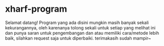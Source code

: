 # xharf-program
Selamat datang!
Program yang ada disini mungkin masih banyak sekali kekurangannya,
oleh karenanya tolong sekali untuk setiap yang melihat ini dan punya saran
untuk pengembangan dan atau memiliki cara/metode lebih baik, silahkan
request saja untuk diperbaiki.
terimakasih sudah mampir~

